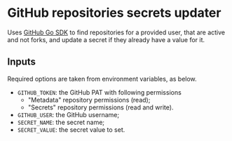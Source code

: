 # GitHub repositories secrets updater

Uses [GitHub Go SDK](https://github.com/octokit/go-sdk) to find repositories for a provided user, that are active and not forks, and update a secret if they already have a value for it.

## Inputs

Required options are taken from environment variables, as below.

* `GITHUB_TOKEN`: the GitHub PAT with following permissions
  * "Metadata" repository permissions (read);
  * "Secrets" repository permissions (read and write).
* `GITHUB_USER`: the GitHub username;
* `SECRET_NAME`: the secret name;
* `SECRET_VALUE`: the secret value to set.
